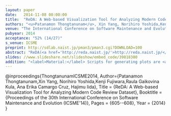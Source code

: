 ```yaml
---
layout: paper
date:   2014-11-08 00:00:00
title:  "ReDA: A Web-based Visualization Tool for Analyzing Modern Code Review Dataset"
authors: "<u>Patanamon Thongtanunam</u>, Xin Yang, Norihiro Yoshida,Kenji Fujiwara,Raula Gaikovina Kula, Ana Erika Camargo Cruz, Hajimu Iida"
venue: "The International Conference on Software Maintenance and Evolution (ICSME)"
pubyear: 2014
acceptance: "52% (14/27)"
s_venue: ICSME
preprint: http://sdlab.naist.jp/pman3/pman3.cgi?DOWNLOAD=100
abstract: "ReDA(<a href='http://reda.naist.jp/'>http://reda.naist.jp/</a>) is a web-based visualization tool for analyzing Modern Code Review (MCR) datasets for large Open Source Software (OSS) projects. MCR is a commonly practiced and lightweight inspection of source code using a support tool such as Gerrit system. Recently, mining code review history of such systems has received attention as a potentially effective method of ensuring software quality. However, due to increasing size and complexity of softwares being developed, these datasets are becoming unmanageable. ReDA aims to assist researchers of mining code review data by enabling better understand of dataset context and identifying abnormalities. Through real-time data interaction, users can quickly gain insight into the data and hone in on interesting areas to investigate. A video highlighting the main features can be found at: <a href='http://youtu.be/_fEoTRRas0U'>http://youtu.be/_fEoTRRas0U</a>"
slides: //www.slideshare.net/slideshow/embed_code/39818380
addition: "<label>Material:</label> Scripts for generating plots are <a href='https://github.com/patanamon/ReDA'>available at GitHub</a>"
---
```

@inproceedings{ThongtanunamICSME2014,
	Author={Patanamon Thongtanunam,Xin Yang, Norihiro Yoshida,Kenji Fujiwara,Raula Gaikovina Kula, Ana Erika Camargo Cruz, Hajimu Iida},
	Title = {ReDA: A Web-based Visualization Tool for Analyzing Modern Code Review Dataset},
	Booktitle = {Proceedings of the 30th International Conference on Software Maintenance and Evolution (ICSME'14)},
	Pages = {605--608},
	Year = {2014}
}